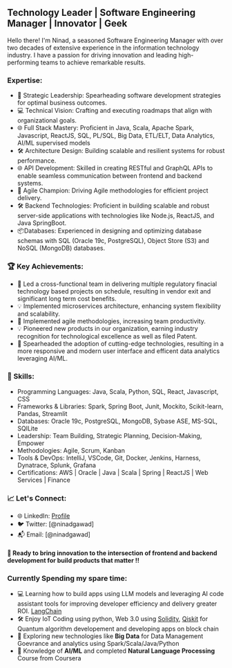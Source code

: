 ## Technology Leader | Software Engineering Manager | Innovator | Geek

Hello there! I'm Ninad, a seasoned Software Engineering Manager with over two decades of extensive experience in the information technology industry. 
I have a passion for driving innovation and leading high-performing teams to achieve remarkable results. 

### Expertise:
- 🚀 Strategic Leadership: Spearheading software development strategies for optimal business outcomes.
- 💻 Technical Vision: Crafting and executing roadmaps that align with organizational goals.
- 🌐 Full Stack Mastery: Proficient in Java, Scala, Apache Spark, Javascript, ReactJS, SQL, PL/SQL, Big Data, ETL/ELT, Data Analytics, AI/ML supervised models  
- 🛠️ Architecture Design: Building scalable and resilient systems for robust performance.
- 🌐 API Development: Skilled in creating RESTful and GraphQL APIs to enable seamless communication between frontend and backend systems.
- 🚀 Agile Champion: Driving Agile methodologies for efficient project delivery.
- 🛠️ Backend Technologies: Proficient in building scalable and robust server-side applications with technologies like Node.js, ReactJS, and Java SpringBoot.
-  📦Databases: Experienced in designing and optimizing database schemas with SQL (Oracle 19c, PostgreSQL), Object Store (S3) and NoSQL (MongoDB) databases.

### 🏆 Key Achievements:
- 🚀 Led a cross-functional team in delivering multiple regulatory finacial technology based projects on schedule, resulting in vendor exit and significant long term cost benefits.
- 💡 Implemented microservices architecture, enhancing system flexibility and scalability.
- 🌟 Implemented agile methodologies, increasing team productivity.
- 💡 Pioneered new products in our organization, earning industry recognition for technological excellence as well as filed Patent.
- 🌟 Spearheaded the adoption of cutting-edge technologies, resulting in a more responsive and modern user interface and efficent data analytics leveraging AI/ML.

### 🔧 Skills:
- Programming Languages: Java, Scala, Python, SQL, React, Javascript, CSS
- Frameworks & Libraries: Spark, Spring Boot, Junit, Mockito, Scikit-learn, Pandas, Streamlit
- Databases: Oracle 19c, PostgreSQL, MongoDB, Sybase ASE, MS-SQL, SQlLite
- Leadership: Team Building, Strategic Planning, Decision-Making, Empower
- Methodologies: Agile, Scrum, Kanban
- Tools & DevOps: IntelliJ, VSCode, Git, Docker, Jenkins, Harness, Dynatrace, Splunk, Grafana
- Certifications: AWS | Oracle | Java | Scala | Spring | ReactJS | Web Services | Finance

### 📈 Let's Connect:
- 🌐 LinkedIn: [Profile](https://www.linkedin.com/in/ninadgawad/)
- 🐦 Twitter: [@ninadgawad]
- 📬 Email: [@ninadgawad]

#### 💬 Ready to bring innovation to the intersection of frontend and backend development for build products that matter !!


### Currently Spending my spare time:
- 💻 Learning how to build apps using LLM models and leveraging AI code assistant tools for improving developer efficiency and delivery greater ROI. [LangChain](https://www.langchain.com/)
- 🛠️ Enjoy IoT Coding using python, Web 3.0 using [Solidity](https://soliditylang.org/), [Qiskit](https://qiskit.org/) for Quantum algorithm developement and developing apps on block chain
- 🚀 Exploring new technologies like **Big Data** for Data Management Goevrance and analytics using Spark/Scala/Java/Python 
- 🌟 Knowledge of **AI/ML** and completed **Natural Language Processing** Course from Coursera
